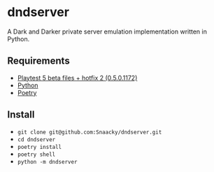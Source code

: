 # dndserver
A Dark and Darker private server emulation implementation written in Python.

## Requirements
* [Playtest 5 beta files + hotfix 2 (0.5.0.1172)](https://discord.gg/darkanddarker) 
* [Python](https://www.python.org/)
* [Poetry](https://python-poetry.org/)

## Install
* `git clone git@github.com:Snaacky/dndserver.git`
* `cd dndserver`
* `poetry install`
* `poetry shell`
* `python -m dndserver`
